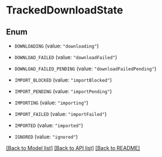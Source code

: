 # TrackedDownloadState

## Enum


* `DOWNLOADING` (value: `"downloading"`)

* `DOWNLOAD_FAILED` (value: `"downloadFailed"`)

* `DOWNLOAD_FAILED_PENDING` (value: `"downloadFailedPending"`)

* `IMPORT_BLOCKED` (value: `"importBlocked"`)

* `IMPORT_PENDING` (value: `"importPending"`)

* `IMPORTING` (value: `"importing"`)

* `IMPORT_FAILED` (value: `"importFailed"`)

* `IMPORTED` (value: `"imported"`)

* `IGNORED` (value: `"ignored"`)


[[Back to Model list]](../README.md#documentation-for-models) [[Back to API list]](../README.md#documentation-for-api-endpoints) [[Back to README]](../README.md)


